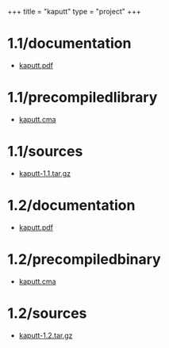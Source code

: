 +++
title = "kaputt"
type = "project"
+++

# 1.1/documentation
* [kaputt.pdf](/kaputt/1.1/documentation/kaputt.pdf)

# 1.1/precompiledlibrary
* [kaputt.cma](/kaputt/1.1/precompiledlibrary/kaputt.cma)

# 1.1/sources
* [kaputt-1.1.tar.gz](/kaputt/1.1/sources/kaputt-1.1.tar.gz)

# 1.2/documentation
* [kaputt.pdf](/kaputt/1.2/documentation/kaputt.pdf)

# 1.2/precompiledbinary
* [kaputt.cma](/kaputt/1.2/precompiledbinary/kaputt.cma)

# 1.2/sources
* [kaputt-1.2.tar.gz](/kaputt/1.2/sources/kaputt-1.2.tar.gz)